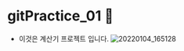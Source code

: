 # gitPractice_01 👋

- 이것은 계산기 프로젝트 입니다.
![20220104_165128](https://user-images.githubusercontent.com/95396857/148026557-0bff07ae-788e-4efa-bdf3-4c26116e7294.png)

<!--
**YJYJ123123/YJYJ123123** is a ✨ _special_ ✨ repository because its `README.md` (this file) appears on your GitHub profile.

Here are some ideas to get you started:

- 🔭 I’m currently working on ...
- 🌱 I’m currently learning ...
- 👯 I’m looking to collaborate on ...
- 🤔 I’m looking for help with ...
- 💬 Ask me about ...
- 📫 How to reach me: ...
- 😄 Pronouns: ...
- ⚡ Fun fact: ...
-->
